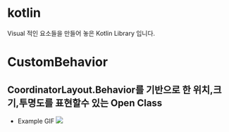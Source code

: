 # kotlin
Visual 적인 요소들을 만들어 놓은 Kotlin Library 입니다.

# CustomBehavior
## CoordinatorLayout.Behavior를 기반으로 한 위치,크기,투명도를 표현할수 있는 Open Class
- Example GIF
![](https://user-images.githubusercontent.com/33802191/64616773-31201300-d418-11e9-92e4-86b52c6bccdd.gif)


  

